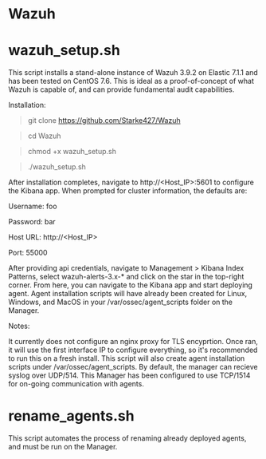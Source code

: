 # Wazuh

# wazuh_setup.sh

This script installs a stand-alone instance of Wazuh 3.9.2 on Elastic 7.1.1 and has been tested on CentOS 7.6.
This is ideal as a proof-of-concept of what Wazuh is capable of, and can provide fundamental audit capabilities.

Installation:

> git clone https://github.com/Starke427/Wazuh

> cd Wazuh

> chmod +x wazuh_setup.sh

> ./wazuh_setup.sh



After installation completes, navigate to http://<Host_IP>:5601 to configure the Kibana app.
When prompted for cluster information, the defaults are:

Username: foo

Password: bar

Host URL: http://<Host_IP>

Port: 55000



After providing api credentials, navigate to Management > Kibana Index Patterns, select wazuh-alerts-3.x-* and click on the star in the top-right corner. From here, you can navigate to the Kibana app and start deploying agent. Agent installation scripts will have already been created for Linux, Windows, and MacOS in your /var/ossec/agent_scripts folder on the Manager.



Notes:

It currently does not configure an nginx proxy for TLS  encyprtion.
Once ran, it will use the first interface IP to configure everything, so it's recommended to run this on a fresh install.
This script will also create agent installation scripts under /var/ossec/agent_scripts.
By default, the manager can recieve syslog over UDP/514.
This Manager has been configured to use TCP/1514 for on-going communication with agents.

# rename_agents.sh

This script automates the process of renaming already deployed agents, and must be run on the Manager.
